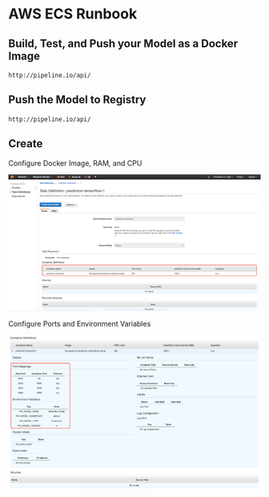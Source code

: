 # AWS ECS Runbook

## Build, Test, and Push your Model as a Docker Image
```
http://pipeline.io/api/
```

## Push the Model to Registry
```
http://pipeline.io/api/
```

## Create  
Configure Docker Image, RAM, and CPU

![AWS ECS Task Definition](/img/predict-aws-ecs-task-definition.png) 

Configure Ports and Environment Variables

![AWS ECS Task Definition Details](/img/predict-aws-ecs-task-definition-details.png)
